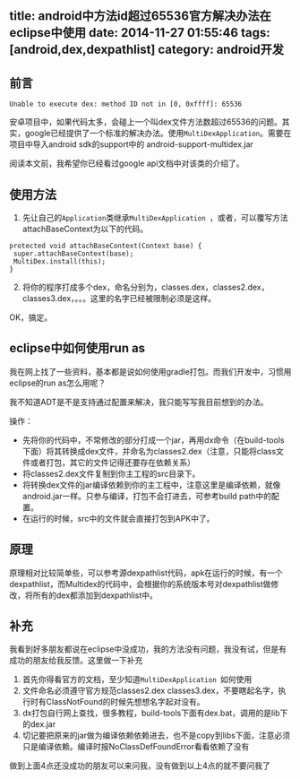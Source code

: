 title: android中方法id超过65536官方解决办法在eclipse中使用
date: 2014-11-27 01:55:46
tags: [android,dex,dexpathlist]
category: android开发
---
## 前言
	Unable to execute dex: method ID not in [0, 0xffff]: 65536
安卓项目中，如果代码太多，会碰上一个叫dex文件方法数超过65536的问题。其实，google已经提供了一个标准的解决办法。使用`MultiDexApplication`。需要在项目中导入android sdk的support中的 android-support-multidex.jar

阅读本文前，我希望你已经看过google api文档中对该类的介绍了。

## 使用方法

1. 先让自己的`Application`类继承`MultiDexApplication `，或者，可以覆写方法attachBaseContext为以下的代码。
```
protected void attachBaseContext(Context base) {
 super.attachBaseContext(base);
 MultiDex.install(this);
}
```

2. 将你的程序打成多个dex，命名分别为，classes.dex，classes2.dex，classes3.dex，。。。这里的名字已经被限制必须是这样。

OK，搞定。

## eclipse中如何使用run as
我在网上找了一些资料，基本都是说如何使用gradle打包。而我们开发中，习惯用eclipse的run as怎么用呢？

我不知道ADT是不是支持通过配置来解决，我只能写写我目前想到的办法。

操作：

- 先将你的代码中，不常修改的部分打成一个jar，再用dx命令（在build-tools下面）将其转换成dex文件，并命名为classes2.dex（注意，只能将class文件或者打包，其它的文件记得还要存在依赖关系）
- 将classes2.dex文件复制到你主工程的src目录下。
- 将转换dex文件的jar编译依赖到你的主工程中，注意这里是编译依赖，就像android.jar一样。只参与编译，打包不会打进去，可参考build path中的配置。
- 在运行的时候，src中的文件就会直接打包到APK中了。



## 原理
原理相对比较简单些，可以参考源dexpathlist代码，apk在运行的时候，有一个dexpathlist，而Multidex的代码中，会根据你的系统版本号对dexpathlist做修改，将所有的dex都添加到dexpathlist中。

## 补充
我看到好多朋友都说在eclipse中没成功，我的方法没有问题，我没有试，但是有成功的朋友给我反馈。这里做一下补充

1. 首先你得看官方的文档，至少知道`MultiDexApplication `如何使用
2. 文件命名必须遵守官方规范classes2.dex classes3.dex，不要瞎起名字，执行时有ClassNotFound的时候先想想名字起对没有。
3. dx打包自行网上查找，很多教程，build-tools下面有dex.bat，调用的是lib下的dex.jar
4. 切记要把原来的jar做为编译依赖依赖进去，也不是copy到libs下面，注意必须只是编译依赖。编译时报NoClassDefFoundError看看依赖了没有

做到上面4点还没成功的朋友可以来问我，没有做到以上4点的就不要问我了